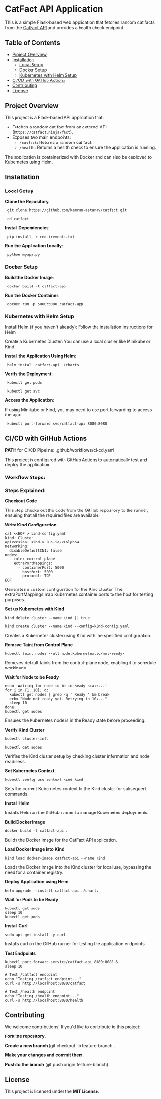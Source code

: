 # CatFact API Application

This is a simple Flask-based web application that fetches random cat facts from the [CatFact API](https://catfact.ninja/fact) and provides a health check endpoint.

## Table of Contents
- [Project Overview](#project-overview)
- [Installation](#installation)
  - [Local Setup](#local-setup)
  - [Docker Setup](#docker-setup)
  - [Kubernetes with Helm Setup](#kubernetes-with-helm-setup)
- [CI/CD with GitHub Actions](#cicd-with-github-actions)
- [Contributing](#contributing)
- [License](#license)

## Project Overview

This project is a Flask-based API application that:
- Fetches a random cat fact from an external API (`https://catfact.ninja/fact`).
- Exposes two main endpoints: 
  - `/catfact`: Returns a random cat fact.
  - `/health`: Returns a health check to ensure the application is running.
  
The application is containerized with Docker and can also be deployed to Kubernetes using Helm.

## Installation

### Local Setup

**Clone the Repository**:

	 git clone https://github.com/kamran-astanov/catfact.git

	 cd catfact
**Install Dependencies**:

	 pip install -r requirements.txt
**Run the Application Locally**:

	 python myapp.py



### Docker Setup
**Build the Docker Image**:

	 docker build -t catfact-app .
 **Run the Docker Container**:

	 docker run -p 5000:5000 catfact-app


### Kubernetes with Helm Setup
Install Helm (if you haven't already): Follow the installation instructions for Helm.

Create a Kubernetes Cluster: You can use a local cluster like Minikube or Kind.

**Install the Application Using Helm**:

	 helm install catfact-api ./charts
**Verify the Deployment**: 

	 kubectl get pods

	 kubectl get svc

**Access the Application**: 

If using Minikube or Kind, you may need to use port forwarding to access the app:

	 kubectl port-forward svc/catfact-api 8080:8080


## CI/CD with GitHub Actions

**PATH** for CI/CD Pipeline: .github/workflows/ci-cd.yaml

This project is configured with GitHub Actions to automatically test and deploy the application.

### Workflow Steps:

### Steps Explained:

**Checkout Code**
  
This step checks out the code from the GitHub repository to the runner, ensuring that all the required files are available.

**Write Kind Configuration**

    cat <<EOF > kind-config.yaml
    kind: Cluster
    apiVersion: kind.x-k8s.io/v1alpha4
    networking:
      disableDefaultCNI: false
    nodes:
      - role: control-plane
        extraPortMappings:
          - containerPort: 5000
            hostPort: 5000
            protocol: TCP
    EOF

Generates a custom configuration for the Kind cluster. The extraPortMappings map Kubernetes container ports to the host for testing purposes.


**Set up Kubernetes with Kind**

    kind delete cluster --name kind || true
    
    kind create cluster --name kind --config=kind-config.yaml

Creates a Kubernetes cluster using Kind with the specified configuration.


**Remove Taint from Control Plane**

    kubectl taint nodes --all node.kubernetes.io/not-ready-

Removes default taints from the control-plane node, enabling it to schedule workloads.


**Wait for Node to be Ready**

    echo "Waiting for node to be in Ready state..."
    for i in {1..10}; do
      kubectl get nodes | grep -q ' Ready ' && break
      echo "Node not ready yet. Retrying in 10s..."
      sleep 10
    done
    kubectl get nodes

Ensures the Kubernetes node is in the Ready state before proceeding.


**Verify Kind Cluster**

    kubectl cluster-info
    
    kubectl get nodes

Verifies the Kind cluster setup by checking cluster information and node readiness.


**Set Kubernetes Context**

    kubectl config use-context kind-kind

Sets the current Kubernetes context to the Kind cluster for subsequent commands.


**Install Helm**

Installs Helm on the GitHub runner to manage Kubernetes deployments.

**Build Docker Image**

    docker build -t catfact-api .

Builds the Docker image for the CatFact API application.

**Load Docker Image into Kind**

    kind load docker-image catfact-api --name kind

Loads the Docker image into the Kind cluster for local use, bypassing the need for a container registry.

**Deploy Application using Helm**

    helm upgrade --install catfact-api ./charts

**Wait for Pods to be Ready**

    kubectl get pods
    sleep 10
    kubectl get pods

**Install Curl**

    sudo apt-get install -y curl

Installs curl on the GitHub runner for testing the application endpoints.

**Test Endpoints**

    kubectl port-forward service/catfact-api 8080:8080 &
    sleep 10

    # Test /catfact endpoint
    echo "Testing /catfact endpoint..."
    curl -s http://localhost:8080/catfact

    # Test /health endpoint
    echo "Testing /health endpoint..."
    curl -s http://localhost:8080/health


## Contributing

We welcome contributions! If you'd like to contribute to this project:

**Fork the repository**.

**Create a new branch** (git checkout -b feature-branch).

**Make your changes and commit them**.

**Push to the branch** (git push origin feature-branch).

## License

This project is licensed under the **MIT License**.
